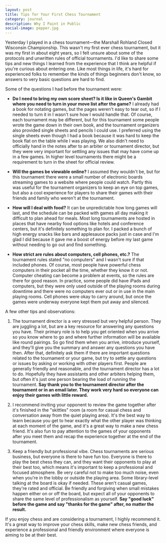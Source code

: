 ```yaml
---
layout: post
title: Tips for Your First Chess Tournament
category: journal
description: Why I Paint in Public
social-image: pepper.jpg
---
```


Yesterday I played in a chess tournament—the Marshall Rohland Closed Wisconsin Championship. This wasn't my first ever chess tournament, but it was my first in about eight years, so I felt unsure about some of the protocols and unwritten rules of official tournaments. I'd like to share some tips and new things I learned from the experience that I think are helpful if you're curious about entering one. Like most things in life, it's hard for experienced folks to remember the kinds of things beginners don't know, so answers to very basic questions are hard to find.

Some of the questions I had before the tournament were:

- **Do I need to bring my own score sheet? Is it like in Queen's Gambit where you need to turn in your move list after the game?** I already had a book for notating games, but the pages weren't easy to tear out, so if I needed to turn it in I wasn't sure how I would handle that. Of course, each tournament may be different, but for this tournament some people wrote the game down in their own book, and the tournament organizers also provided single sheets and pencils I could use. I preferred using the single sheets even though I had a book because it was hard to keep the book flat on the table while I was playing. We also didn't need to officially hand in the notes after to an arbiter or tournament director, but they were very important for settling any issues that may have come up in a few games. In higher level tournaments there might be a requirement to turn in the sheet for official review.

- **Will the games be viewable online?** I assumed they wouldn't be, but for this tournament there were a small number of electronic boards streaming games to a website where people could watch. Partly this was useful for the tournament organizers to keep an eye on top games, but also a cool experience for players to share their games with their friends and family who weren't at the tournament.

- **How will I deal with food?** It can be unpredictable how long games will last, and the schedule can be packed with games all day making it difficult to plan ahead for meals. Most long tournaments are hosted in places that have nearby food options like hotels and conference centers, but it's definitely something to plan for. I packed a bunch of high energy snacks like bars and applesauce packs just in case and I'm glad I did because it gave me a boost of energy before my last game without needing to go out and find something.

- **How strict are rules about computers, cell phones, etc.?** The tournament rules stated "no computers" and I wasn't sure if that included phones. Of course, most people have powerful chess computers in their pocket all the time, whether they know it or not. Computer cheating can become a problem at events, so the rules are there for good reason. In practice, some people did have iPads and computers, but they were only used outside of the playing rooms during downtime and there were no computers ever out or in use in the main playing rooms. Cell phones were okay to carry around, but once the games were underway everyone kept them put away and silenced.

A few other tips and observations:

1. The tournament director is a very stressed but very helpful person. They are juggling a lot, but are a key resource for answering any questions you have. Their primary role is to help you get oriented when you arrive so you know where to go and where further information will be available like round pairings. So go find them when you arrive, introduce yourself, and they'll give you the summary and answer any questions you have then. After that, definitely ask them if there are important questions related to the tournament or your game, but try to settle any questions or issues by asking or working with other players first. People are generally friendly and reasonable, and the tournament director has a lot to do. Hopefully they have assistants and other arbiters helping them, but often it's just one person bearing the load of running the tournament. **Say thank you to the tournament director after the tournament or in an email later. They work very hard so everyone can enjoy their games with little reward.**

2. I recommend inviting your opponent to review the game together after it's finished in the "skittles" room (a room for casual chess and conversation away from the quiet playing area). It's the best way to learn because you get to hear exactly what the other player was thinking at each moment of the game, and it's a great way to make a new chess friend. It's also fun to pay attention to the games of your opponents after you meet them and recap the experience together at the end of the tournament.

3. Keep a friendly but professional vibe. Chess tournaments are serious business, but everyone is there to have fun too. Everyone is there to play the best chess they can, and they want their opponents to play at their best too, which means it's important to keep a professional and focused atmosphere. Be very careful not to make too much noise, even when you're in the lobby or outside the playing area. Some library-level talking at the board is okay if needed. These aren't casual games, they're rated and official. Be friendly and forgiving when small mistakes happen either on or off the board, but expect all of your opponents to share the same level of professionalism as yourself. **Say "good luck" before the game and say "thanks for the game" after, no matter the result.**

If you enjoy chess and are considering a tournament, I highly recommend it. It's a great way to improve your chess skills, make new chess friends, and experience a professional and friendly environment where everyone is aiming to be at their best.
